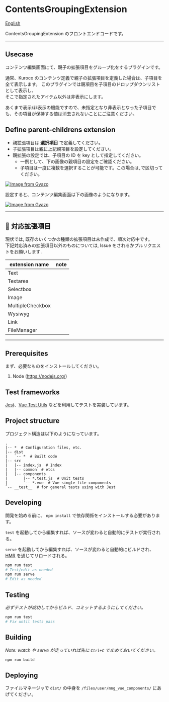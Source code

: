 # ContentsGroupingExtension

[English](README.md)

ContentsGroupingExtension のフロントエンドコードです。

---

## Usecase

コンテンツ編集画面にて、親子の拡張項目をグループ化をするプラグインです。

通常、Kuroco のコンテンツ定義で親子の拡張項目を定義した場合は、子項目を全て表示します。
このプラグインでは親項目を子項目のドロップダウンリストとして表示し、  
そこで指定されたアイテム以外は非表示にします。

あくまで表示/非表示の機能ですので、未指定となり非表示となった子項目でも、その項目が保持する値は消去されないことにご注意ください。

## Define parent-childrens extension

-   親拡張項目は **選択項目** で定義してください。
-   子拡張項目は親に上記親項目を設定してください。
-   親拡張の設定では、子項目の ID を key として指定してください。
    -   一例として、下の画像の親項目の設定をご確認ください。
    -   子項目は一度に複数を選択することが可能です。この場合は`,`で区切ってください。

[![Image from Gyazo](https://t.gyazo.com/teams/diverta/4c26f1fb1841b6742fe0eae4354265bb.png)](https://diverta.gyazo.com/4c26f1fb1841b6742fe0eae4354265bb)

設定すると、コンテンツ編集画面は下の画像のようになります。

[![Image from Gyazo](https://t.gyazo.com/teams/diverta/89d2906511a6fb1dd1ed034c4d72e16e.png)](https://diverta.gyazo.com/89d2906511a6fb1dd1ed034c4d72e16e)

---

## :construction: 対応拡張項目

現状では, 既存のいくつかの種類の拡張項目は未作成で、順次対応中です。  
下記対応済みの拡張項目以外のものについては, Issue をされるかプルリクエストをお願いします.

| extension name   | note |
| ---------------- | ---- |
| Text             |      |
| Textarea         |      |
| Selectbox        |      |
| Image            |      |
| MultipleCheckbox |      |
| Wysiwyg          |      |
| Link             |      |
| FileManager      |      |

---

## Prerequisites

まず、必要なものをインストールしてください。

1. Node (<https://nodejs.org/>)

## Test frameworks

[Jest](https://facebook.github.io/jest/)、[Vue Test Utils](https://vue-test-utils.vuejs.org/) などを利用してテストを実装しています。

## Project structure

プロジェクト構造は以下のようになっています。

```
.
|-- *  # Configuration files, etc.
|-- dist
|   `-- *  # Built code
|-- src
|   |-- index.js  # Index
|   |-- common  # etcs
|   |-- components
|       |-- *.test.js  # Unit tests
|       `-- *.vue  # Vue single file components
`-- __test__  # for general tests using with Jest
```

## Developing

開発を始める前に、 `npm install` で依存関係をインストールする必要があります。

`test` を起動してから編集すれば、ソースが変わると自動的にテストが実行される。

`serve` を起動してから編集すれば、ソースが変わると自動的にビルドされ、[HMR](https://webpack.js.org/concepts/hot-module-replacement/) を通じてリロードされる。

```sh
npm run test
# Test/edit as needed
npm run serve
# Edit as needed
```

## Testing

_必ずテストが成功してからビルド、コミットするようにしてください。_

```sh
npm run test
# Fix until tests pass
```

## Building

_Note: watch や serve が走っていれば先に `Ctrl+C` で止めておいてください。_

```sh
npm run build
```

## Deploying

ファイルマネージャで `dist/` の中身を `/files/user/mng_vue_components/` にあげてください。
